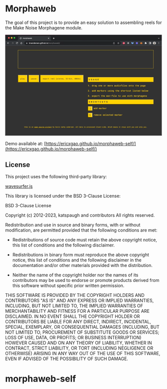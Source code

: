 # Morphaweb

The goal of this project is to provide an easy solution to assembling reels for
the Make Noise Morphagene module.

![Example of using Morphaweb](docs/example.gif)

Demo available at:
[https://ericxgao.github.io/morphaweb-self/](https://ericxgao.github.io/morphaweb-self/)

## License

This project uses the following third-party library:

[wavesurfer.js](https://github.com/wavesurfer-js/wavesurfer.js)

This library is licensed under the BSD 3-Clause License:

BSD 3-Clause License

Copyright (c) 2012-2023, katspaugh and contributors All rights reserved.

Redistribution and use in source and binary forms, with or without modification,
are permitted provided that the following conditions are met:

- Redistributions of source code must retain the above copyright notice, this
  list of conditions and the following disclaimer.

- Redistributions in binary form must reproduce the above copyright notice, this
  list of conditions and the following disclaimer in the documentation and/or
  other materials provided with the distribution.

- Neither the name of the copyright holder nor the names of its contributors may
  be used to endorse or promote products derived from this software without
  specific prior written permission.

THIS SOFTWARE IS PROVIDED BY THE COPYRIGHT HOLDERS AND CONTRIBUTORS "AS IS" AND
ANY EXPRESS OR IMPLIED WARRANTIES, INCLUDING, BUT NOT LIMITED TO, THE IMPLIED
WARRANTIES OF MERCHANTABILITY AND FITNESS FOR A PARTICULAR PURPOSE ARE
DISCLAIMED. IN NO EVENT SHALL THE COPYRIGHT HOLDER OR CONTRIBUTORS BE LIABLE FOR
ANY DIRECT, INDIRECT, INCIDENTAL, SPECIAL, EXEMPLARY, OR CONSEQUENTIAL DAMAGES
(INCLUDING, BUT NOT LIMITED TO, PROCUREMENT OF SUBSTITUTE GOODS OR SERVICES;
LOSS OF USE, DATA, OR PROFITS; OR BUSINESS INTERRUPTION) HOWEVER CAUSED AND ON
ANY THEORY OF LIABILITY, WHETHER IN CONTRACT, STRICT LIABILITY, OR TORT
(INCLUDING NEGLIGENCE OR OTHERWISE) ARISING IN ANY WAY OUT OF THE USE OF THIS
SOFTWARE, EVEN IF ADVISED OF THE POSSIBILITY OF SUCH DAMAGE.
# morphaweb-self
